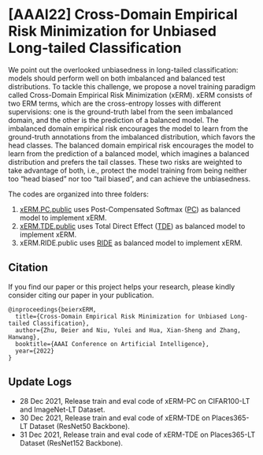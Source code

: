 # [AAAI22] Cross-Domain Empirical Risk Minimization for Unbiased Long-tailed Classification

We point out the overlooked unbiasedness in long-tailed classification: models should perform well on both imbalanced and balanced test distributions.
To tackle this challenge, we propose a novel training paradigm called Cross-Domain Empirical Risk Minimization (xERM).
xERM consists of two ERM terms, which are the cross-entropy losses with different supervisions: 
one is the ground-truth label from the seen imbalanced domain, and the other is the prediction of a balanced model. 
The imbalanced domain empirical risk encourages the model to learn from the ground-truth annotations from the imbalanced distribution, 
which favors the head classes. The balanced domain empirical risk encourages the model to learn from the prediction of a balanced model, 
which imagines a balanced distribution and prefers the tail classes. These two risks are weighted to take advantage of both, 
i.e., protect the model training from being neither too “head biased” nor too “tail biased”, and can achieve the unbiasedness.

The codes are organized into three folders:

1. [xERM.PC.public](xERM.PC.public) uses Post-Compensated Softmax ([PC](https://arxiv.org/abs/2012.00321)) as balanced model to implement xERM.
2. [xERM.TDE.public](xERM.TDE.public) uses Total Direct Effect ([TDE](https://arxiv.org/abs/2009.12991)) as balanced model to implement xERM.
3. xERM.RIDE.public uses [RIDE](https://arxiv.org/abs/2010.01809) as balanced model to implement xERM.

## Citation

If you find our paper or this project helps your research, please kindly consider citing our paper in your publication.

```
@inproceedings{beierxERM,
  title={Cross-Domain Empirical Risk Minimization for Unbiased Long-tailed Classification},
  author={Zhu, Beier and Niu, Yulei and Hua, Xian-Sheng and Zhang, Hanwang},
  booktitle={AAAI Conference on Artificial Intelligence},
  year={2022}
}
```

## Update Logs
- 28 Dec 2021, Release train and eval code of xERM-PC on CIFAR100-LT and ImageNet-LT Dataset. 
- 30 Dec 2021, Release train and eval code of xERM-TDE on Places365-LT Dataset (ResNet50 Backbone). 
- 31 Dec 2021, Release train and eval code of xERM-TDE on Places365-LT Dataset (ResNet152 Backbone). 
